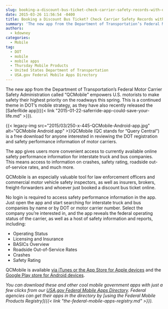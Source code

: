 ```yaml
---
slug: booking-a-discount-bus-ticket-check-carrier-safety-records-with-qcmobile.md
date: 2015-03-26 11:56:54 -0400
title: Booking a Discount Bus Ticket? Check Carrier Safety Records with QCMobile
summary: 'The new app from the Department of Transportation’s Federal Motor Carrier Safety Administration called &ldquo;QCMobile&rdquo; empowers U.S. motorists to make safety their highest priority on the roadways this spring. This is a continued theme in DOT&#8217;s mobile strategy, as they have also recently released the SaferRide app. QCMobile (QC stands'
authors:
  - kdowney
categories:
  - Mobile
tag:
  - DOT
  - mobile
  - mobile apps
  - Thursday Mobile Products
  - United States Department of Transportation
  - USA.gov Federal Mobile Apps Directory
---
```


The new app from the Department of Transportation’s Federal Motor Carrier Safety Administration called “QCMobile” empowers U.S. motorists to make safety their highest priority on the roadways this spring. This is a continued theme in DOT&#8217;s mobile strategy, as they have also recently released the [SaferRide app]({{< link "2015-01-22-saferride-app-could-save-your-life.md" >}}).

{{< legacy-img src="2015/03/250-x-445-QCMobile-Android-app.jpg" alt="QCMobile Android app" >}}QCMobile (QC stands for “Query Central”) is a free download for anyone interested in reviewing the DOT registration and safety performance information of motor carriers.

The app gives users more convenient access to currently available online safety performance information for interstate truck and bus companies. This means access to information on crashes, safety rating, roadside out-of-service rates, and much more.

QCMobile is an especially valuable tool for law enforcement officers and commercial motor vehicle safety inspectors, as well as insurers, brokers, freight-forwarders and whoever just booked a discount bus ticket online.

No login is required to access safety performance information in the app. Just open the app and start searching for interstate truck and bus companies by name or by DOT or motor carrier number. Select the company you’re interested in, and the app reveals the federal operating status of the carrier, as well as a host of safety information and reports, including:

  * Operating Status
  * Licensing and Insurance
  * BASICs Overview
  * Roadside Out-of-Service Rates
  * Crashes
  * Safety Rating

QCMobile is available [via iTunes or the App Store for Apple devices](https://itunes.apple.com/us/app/qcmobile./id966285877?mt=8) and the [Google Play store for Android devices](https://play.google.com/store/apps/details?id=gov.fmcsa.qcmobile&hl=en).

_You can download these and other cool mobile government apps with just a few clicks from our [USA.gov Federal Mobile Apps Directory](http://www.usa.gov/mobileapps.shtml). Federal agencies can get their apps in the directory by [using the Federal Mobile Products Registry]({{< link "the-federal-mobile-apps-registry.md" >}})._